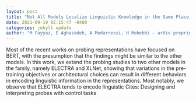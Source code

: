 ```yaml
--- 
layout: post 
title: "Not All Models Localize Linguistic Knowledge in the Same Place: A Layer-wise Probing on BERToids Representations" 
date: 2021-09-19 02:15:47 -0400 
categories: jekyll update 
author: "M Fayyaz, E Aghazadeh, A Modarressi, H Mohebbi - arXiv preprint arXiv , 2021" 
--- 
```

Most of the recent works on probing representations have focused on BERT, with the presumption that the findings might be similar to the other models. In this work, we extend the probing studies to two other models in the family, namely ELECTRA and XLNet, showing that variations in the pre-training objectives or architectural choices can result in different behaviors in encoding linguistic information in the representations. Most notably, we observe that ELECTRA tends to encode linguistic Cites: Designing and interpreting probes with control tasks